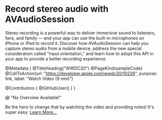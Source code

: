 # Record stereo audio with AVAudioSession

Stereo recording is a powerful way to deliver immersive sound to listeners, fans, and family — and your app can use the built-in microphones on iPhone or iPad to record it. Discover how AVAudioSession can help you capture stereo audio from a mobile device, address the new special consideration called “input orientation,” and learn how to adopt this API in your app to provide a better recording experience.

@Metadata {
   @TitleHeading("WWDC20")
   @PageKind(sampleCode)
   @CallToAction(url: "https://developer.apple.com/wwdc20/10226", purpose: link, label: "Watch Video (9 min)")

   @Contributors {
      @GitHubUser(<replace this with your GitHub handle>)
   }
}

😱 "No Overview Available!"

Be the hero to change that by watching the video and providing notes! It's super easy:
 [Learn More…](https://wwdcnotes.github.io/WWDCNotes/documentation/wwdcnotes/contributing)
